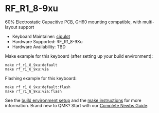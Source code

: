# RF_R1_8-9xu

60% Electrostatic Capacitive PCB, GH60 mounting compatible, with multi-layout support

* Keyboard Maintainer: [cipulot](https://github.com/cipulot)
* Hardware Supported: RF_R1_8-9Xu
* Hardware Availability: TBD

Make example for this keyboard (after setting up your build environment):

    make rf_r1_8_9xu:default
    make rf_r1_8_9xu:via

Flashing example for this keyboard:

    make rf_r1_8_9xu:default:flash
    make rf_r1_8_9xu:via:flash

See the [build environment setup](https://docs.qmk.fm/#/getting_started_build_tools) and the [make instructions](https://docs.qmk.fm/#/getting_started_make_guide) for more information. Brand new to QMK? Start with our [Complete Newbs Guide](https://docs.qmk.fm/#/newbs).
